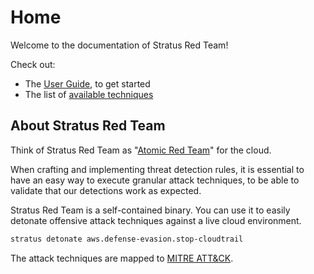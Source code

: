 # Home

Welcome to the documentation of Stratus Red Team!

Check out:

- The [User Guide](./user-guide), to get started
- The list of [available techniques](./attack-techniques)

## About Stratus Red Team

Think of Stratus Red Team as "[Atomic Red Team](https://github.com/redcanaryco/atomic-red-team)" for the cloud.

When crafting and implementing threat detection rules, it is essential to have an easy way to execute granular attack techniques, to be able to validate that our detections work as expected.

Stratus Red Team is a self-contained binary. You can use it to easily detonate offensive attack techniques against a live cloud environment.

```bash title="Sample usage - Stopping a CloudTrail Trail (Defense Evasion)"
stratus detonate aws.defense-evasion.stop-cloudtrail
```

The attack techniques are mapped to [MITRE ATT&CK](https://attack.mitre.org/).